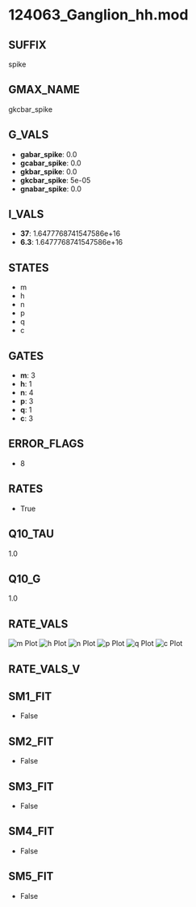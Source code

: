 # 124063_Ganglion_hh.mod

## SUFFIX

spike

## GMAX_NAME

gkcbar_spike

## G_VALS

- **gabar_spike**: 0.0
- **gcabar_spike**: 0.0
- **gkbar_spike**: 0.0
- **gkcbar_spike**: 5e-05
- **gnabar_spike**: 0.0

## I_VALS

- **37**: 1.6477768741547586e+16
- **6.3**: 1.6477768741547586e+16

## STATES

- m
- h
- n
- p
- q
- c

## GATES

- **m**: 3
- **h**: 1
- **n**: 4
- **p**: 3
- **q**: 1
- **c**: 3

## ERROR_FLAGS

- 8

## RATES

- True

## Q10_TAU

1.0

## Q10_G

1.0

## RATE_VALS

![m Plot](/Users/pbozelos/Dropbox/icg-Chai-Panos/supermodels/output_markdown_files/KCa/124063_Ganglion_hh.mod/images/m.png)
![h Plot](/Users/pbozelos/Dropbox/icg-Chai-Panos/supermodels/output_markdown_files/KCa/124063_Ganglion_hh.mod/images/h.png)
![n Plot](/Users/pbozelos/Dropbox/icg-Chai-Panos/supermodels/output_markdown_files/KCa/124063_Ganglion_hh.mod/images/n.png)
![p Plot](/Users/pbozelos/Dropbox/icg-Chai-Panos/supermodels/output_markdown_files/KCa/124063_Ganglion_hh.mod/images/p.png)
![q Plot](/Users/pbozelos/Dropbox/icg-Chai-Panos/supermodels/output_markdown_files/KCa/124063_Ganglion_hh.mod/images/q.png)
![c Plot](/Users/pbozelos/Dropbox/icg-Chai-Panos/supermodels/output_markdown_files/KCa/124063_Ganglion_hh.mod/images/c.png)

## RATE_VALS_V

## SM1_FIT

- False

## SM2_FIT

- False

## SM3_FIT

- False

## SM4_FIT

- False

## SM5_FIT

- False

